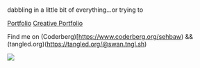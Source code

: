 
[comment]: <> ([//]: i just wanna make cool stuff...specifically at the intersection of technology and social justice/art/humanities<br>)
<br>
dabbling in a little bit of everything...or trying to 

[Portfolio](https://sehbaw.github.io/)
[Creative Portfolio](https://www.digitalbe.ing)

Find me on (Coderberg)[https://www.coderberg.org/sehbaw) && (tangled.org)(https://tangled.org/@swan.tngl.sh)

<img src="![image](https://github.com/user-attachments/assets/6f306edc-cc2e-4fa8-9f76-f4d1d4723a57)">

<!---
sehbaw/sehbaw is a ✨ special ✨ repository because its `README.md` (this file) appears on your GitHub profile.
You can click the Preview link to take a look at your changes.
--->
